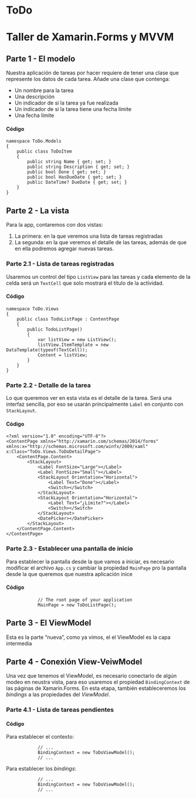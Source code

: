 ToDo
=

# Taller de Xamarin.Forms y MVVM  
## Parte 1 - El modelo  
Nuestra aplicación de tareas por hacer requiere de tener una clase que represente los datos de cada tarea. Añade una clase que contenga:  

 - Un nombre para la tarea
 - Una descripción
 - Un indicador de si la tarea ya fue realizada
 - Un indicador de si la tarea tiene una fecha límite
 - Una fecha límite

#### Código
```
namespace ToDo.Models
{
    public class ToDoItem
    {
        public string Name { get; set; }
        public string Description { get; set; }
        public bool Done { get; set; }
        public bool HasDueDate { get; set; }
        public DateTime? DueDate { get; set; }
    }
}
```

## Parte 2 - La vista  
Para la app, contaremos con dos vistas: 
 1. La primera: en la que veremos una lista de tareas registradas
 2. La segunda: en la que veremos el detalle de las tareas, además de que en ella podremos agregar nuevas tareas.

### Parte 2.1 - Lista de tareas registradas
Usaremos un control del tipo `ListView` para las tareas y cada elemento de la celda será un `TextCell` que solo mostrará el título de la actividad.

#### Código

```
namespace ToDo.Views
{
    public class TodoListPage : ContentPage
    {
        public TodoListPage()
        {
            var listView = new ListView();
            listView.ItemTemplate = new DataTemplate(typeof(TextCell));
            Content = listView;
        }
    }
}
```

### Parte 2.2 - Detalle de la tarea
Lo que queremos ver en esta vista es el detalle de la tarea. Será una interfaz sencilla, por eso se usarán principalmente `Label` en conjunto con `StackLayout`.

#### Código

```
<?xml version="1.0" encoding="UTF-8"?>
<ContentPage xmlns="http://xamarin.com/schemas/2014/forms" xmlns:x="http://schemas.microsoft.com/winfx/2009/xaml" x:Class="ToDo.Views.ToDoDetailPage">
	<ContentPage.Content>
		<StackLayout>
			<Label FontSize="Large"></Label>
			<Label FontSize="Small"></Label>
			<StackLayout Orientation="Horizontal">
				<Label Text="Done"></Label>
				<Switch></Switch>
			</StackLayout>
			<StackLayout Orientation="Horizontal">
				<Label Text="¿Límite?"></Label>
				<Switch></Switch>
			</StackLayout>
			<DatePicker></DatePicker>
		</StackLayout>
	</ContentPage.Content>
</ContentPage>
```

### Parte 2.3 - Establecer una pantalla de inicio  
Para establecer la pantalla desde la que vamos a iniciar, es necesario modificar el archivo `App.cs` y cambiar la propiedad `MainPage` pro la pantalla desde la que queremos que nuestra aplicación inice  

#### Código  
```
            // The root page of your application
            MainPage = new ToDoListPage();
```

## Parte 3 - El ViewModel
Esta es la parte “nueva”, como ya vimos, el el ViewModel es la capa intermedia  

## Parte 4 - Conexión View-VeiwModel  
Una vez que tenemos el ViewModel, es necesario conectarlo de algún modeo en neustra vista, para eso usaremos el propiedad `BindingContext` de las páginas de Xamarin.Forms. En esta etapa, también estableceremos los *bindings* a las propiedades del *ViewModel*.

### Parte 4.1 - Lista de tareas pendientes
#### Código  
Para establecer el contexto:
```			
			// ...
            BindingContext = new ToDoViewModel();
			// ...
```
Para establecer los *bindings*:
```			
			// ...
            BindingContext = new ToDoViewModel();
			// ...
```
